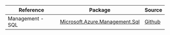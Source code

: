 | Reference | Package | Source |
|---|---|---|
|Management - SQL|[Microsoft.Azure.Management.Sql](https://www.nuget.org/packages/Microsoft.Azure.Management.Sql)|[Github](https://github.com/Azure/azure-sdk-for-net)|
